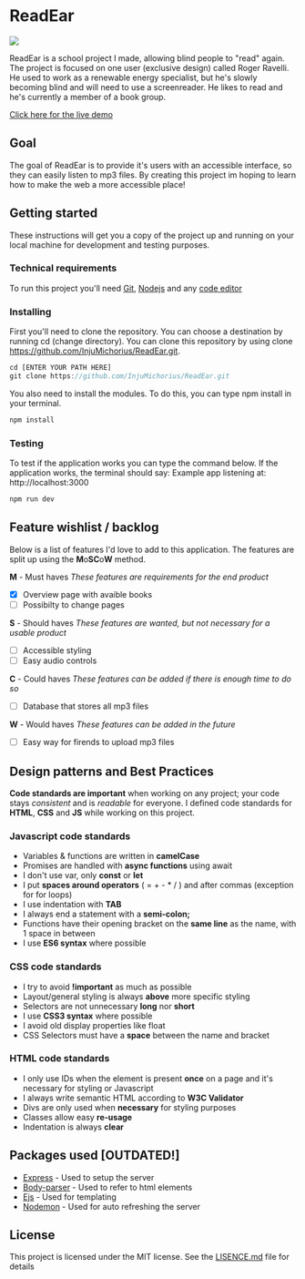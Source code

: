 # ReadEar
![](IMAGE)

ReadEar is a school project I made, allowing blind people to "read" again. The project is focused on one user (exclusive design) called Roger Ravelli. He used to work as a renewable energy specialist, but he's slowly becoming blind and will need to use a screenreader. He likes to read and he's currently a member of a book group.

[Click here for the live demo](readearr.herokuapp.com/)

## Goal
The goal of ReadEar is to provide it's users with an accessible interface, so they can easily listen to mp3 files. By creating this project im hoping to learn how to make the web a more accessible place!

## Getting started
These instructions will get you a copy of the project up and running on your local machine for development and testing purposes.

### Technical requirements
To run this project you'll need [Git](https://git-scm.com/downloads), [Nodejs](https://nodejs.org/en/download/) and any [code editor](https://code.visualstudio.com/download)

### Installing
First you'll need to clone the repository. You can choose a destination by running cd (change directory). You can clone this repository by using clone https://github.com/InjuMichorius/ReadEar.git.

```js
cd [ENTER YOUR PATH HERE]
git clone https://github.com/InjuMichorius/ReadEar.git
```
You also need to install the modules. To do this, you can type npm install in your terminal.

```js
npm install
```

### Testing
To test if the application works you can type the command below. If the application works, the terminal should say: Example app listening at: http://localhost:3000
```js
npm run dev
```

## Feature wishlist / backlog
Below is a list of features I'd love to add to this application. The features are split up using the **M**o**SC**o**W** method.

**M** - Must haves
_These features are requirements for the end product_
- [x] Overview page with avaible books
- [ ] Possibilty to change pages

**S** - Should haves
_These features are wanted, but not necessary for a usable product_
- [ ] Accessible styling
- [ ] Easy audio controls

**C** - Could haves
_These features can be added if there is enough time to do so_
- [ ] Database that stores all mp3 files

**W** - Would haves
_These features can be added in the future_
- [ ] Easy way for firends to upload mp3 files

## Design patterns and Best Practices
__Code standards are important__ when working on any project; your code stays *consistent* and is *readable* for everyone. I defined code standards for __HTML__, __CSS__ and __JS__ while working on this project.

### Javascript code standards
* Variables & functions are written in __camelCase__
* Promises are handled with __async functions__ using await
* I don't use var, only __const__ or __let__
* I put __spaces around operators__ ( = + - * / ) and after commas (exception for for loops)
* I use indentation with __TAB__
* I always end a statement with a __semi-colon;__
* Functions have their opening bracket on the __same line__ as the name, with 1 space in between
* I use __ES6 syntax__ where possible

### CSS code standards
* I try to avoid __!important__ as much as possible
* Layout/general styling is always __above__ more specific styling
* Selectors are not unnecessary __long__ nor __short__
* I use __CSS3 syntax__ where possible
* I avoid old display properties like float
* CSS Selectors must have a __space__ between the name and bracket

### HTML code standards
* I only use IDs when the element is present __once__ on a page and it's necessary for styling or Javascript
* I always write semantic HTML according to __W3C Validator__
* Divs are only used when __necessary__ for styling purposes
* Classes allow easy __re-usage__
* Indentation is always __clear__

## Packages used [OUTDATED!]
* [Express](https://www.npmjs.com/package/express) - Used to setup the server
* [Body-parser](https://www.npmjs.com/package/body-parser) - Used to refer to html elements
* [Ejs](https://www.npmjs.com/package/ejs) - Used for templating
* [Nodemon](https://www.npmjs.com/package/nodemon) - Used for auto refreshing the server

## License
This project is licensed under the MIT license. See the [LISENCE.md](https://github.com/InjuMichorius/Filmaholic/blob/master/LICENSE) file for details
